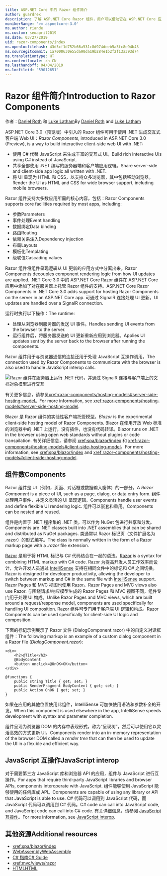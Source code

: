 ```yaml
---
title: ASP.NET Core 中的 Razor 组件简介
author: guardrex
description: 了解 ASP.NET Core Razor 组件，用户可以借助它在 ASP.NET Core 应用中使用 .NET 生成交互式客户端 Web UI。
monikerRange: '>= aspnetcore-3.0'
ms.author: riande
ms.custom: seoapril2019
ms.date: 03/27/2019
uid: razor-components/index
ms.openlocfilehash: 43d5cf1d752b66a531c8d974deeb5a5fc8e94b43
ms.sourcegitcommit: 1a7000630e55da90da19b284e1b2f2f13a393d74
ms.translationtype: HT
ms.contentlocale: zh-CN
ms.lasthandoff: 04/04/2019
ms.locfileid: "59012651"
---
```

# <a name="introduction-to-razor-components"></a><span data-ttu-id="d3b04-103">Razor 组件简介</span><span class="sxs-lookup"><span data-stu-id="d3b04-103">Introduction to Razor Components</span></span>

<span data-ttu-id="d3b04-104">作者：[Daniel Roth](https://github.com/danroth27) 和 [Luke Latham](https://github.com/guardrex)</span><span class="sxs-lookup"><span data-stu-id="d3b04-104">By [Daniel Roth](https://github.com/danroth27) and [Luke Latham](https://github.com/guardrex)</span></span>

<span data-ttu-id="d3b04-105">ASP.NET Core 3.0（预览版）中引入的 Razor 组件可用于使用 .NET 生成交互式客户端 Web UI：</span><span class="sxs-lookup"><span data-stu-id="d3b04-105">*Razor Components*, introduced in ASP.NET Core 3.0 (Preview), is a way to build interactive client-side web UI with .NET:</span></span>

* <span data-ttu-id="d3b04-106">使用 C# 代替 JavaScript 来生成丰富的交互式 UI。</span><span class="sxs-lookup"><span data-stu-id="d3b04-106">Build rich interactive UIs using C# instead of JavaScript.</span></span>
* <span data-ttu-id="d3b04-107">共享全部使用 .NET 编写的服务器端和客户端应用逻辑。</span><span class="sxs-lookup"><span data-stu-id="d3b04-107">Share server-side and client-side app logic all written with .NET.</span></span>
* <span data-ttu-id="d3b04-108">将 UI 呈现为 HTML 和 CSS，以支持众多浏览器，其中包括移动浏览器。</span><span class="sxs-lookup"><span data-stu-id="d3b04-108">Render the UI as HTML and CSS for wide browser support, including mobile browsers.</span></span>

<span data-ttu-id="d3b04-109">Razor 组件支持大多数应用所需的核心内容，包括：</span><span class="sxs-lookup"><span data-stu-id="d3b04-109">Razor Components supports core facilities required by most apps, including:</span></span>

* <span data-ttu-id="d3b04-110">参数</span><span class="sxs-lookup"><span data-stu-id="d3b04-110">Parameters</span></span>
* <span data-ttu-id="d3b04-111">事件处理</span><span class="sxs-lookup"><span data-stu-id="d3b04-111">Event handling</span></span>
* <span data-ttu-id="d3b04-112">数据绑定</span><span class="sxs-lookup"><span data-stu-id="d3b04-112">Data binding</span></span>
* <span data-ttu-id="d3b04-113">路由</span><span class="sxs-lookup"><span data-stu-id="d3b04-113">Routing</span></span>
* <span data-ttu-id="d3b04-114">依赖关系注入</span><span class="sxs-lookup"><span data-stu-id="d3b04-114">Dependency injection</span></span>
* <span data-ttu-id="d3b04-115">布局</span><span class="sxs-lookup"><span data-stu-id="d3b04-115">Layouts</span></span>
* <span data-ttu-id="d3b04-116">模板化</span><span class="sxs-lookup"><span data-stu-id="d3b04-116">Templating</span></span>
* <span data-ttu-id="d3b04-117">级联值</span><span class="sxs-lookup"><span data-stu-id="d3b04-117">Cascading values</span></span>

<span data-ttu-id="d3b04-118">Razor 组件将组件呈现逻辑从 UI 更新的应用方式中分离出来。</span><span class="sxs-lookup"><span data-stu-id="d3b04-118">Razor Components decouples component rendering logic from how UI updates are applied.</span></span> <span data-ttu-id="d3b04-119">.NET Core 3.0 中的 ASP.NET Core Razor 组件在 ASP.NET Core 应用中添加了对在服务器上托管 Razor 组件的支持。</span><span class="sxs-lookup"><span data-stu-id="d3b04-119">ASP.NET Core Razor Components in .NET Core 3.0 adds support for hosting Razor Components on the server in an ASP.NET Core app.</span></span> <span data-ttu-id="d3b04-120">可通过 SignalR 连接处理 UI 更新。</span><span class="sxs-lookup"><span data-stu-id="d3b04-120">UI updates are handled over a SignalR connection.</span></span>

<span data-ttu-id="d3b04-121">运行时执行以下操作：</span><span class="sxs-lookup"><span data-stu-id="d3b04-121">The runtime:</span></span>

* <span data-ttu-id="d3b04-122">处理从浏览器到服务器的发送 UI 事件。</span><span class="sxs-lookup"><span data-stu-id="d3b04-122">Handles sending UI events from the browser to the server.</span></span>
* <span data-ttu-id="d3b04-123">运行组件后，将服务器发送的 UI 更新重新应用到浏览器。</span><span class="sxs-lookup"><span data-stu-id="d3b04-123">Applies UI updates sent by the server back to the browser after running the components.</span></span>

<span data-ttu-id="d3b04-124">Razor 组件用于与浏览器通信的连接还用于处理 JavaScript 互操作调用。</span><span class="sxs-lookup"><span data-stu-id="d3b04-124">The connection used by Razor Components to communicate with the browser is also used to handle JavaScript interop calls.</span></span>

![Razor 组件在服务器上运行 .NET 代码，并通过 SignalR 连接与客户端上的文档对象模型进行交互](index/_static/aspnet-core-razor-components.png)

<span data-ttu-id="d3b04-126">有关更多信息，请参见<xref:razor-components/hosting-models#server-side-hosting-model>。</span><span class="sxs-lookup"><span data-stu-id="d3b04-126">For more information, see <xref:razor-components/hosting-models#server-side-hosting-model>.</span></span>

<span data-ttu-id="d3b04-127">Blazor 是 Razor 组件的实验性客户端托管模型。</span><span class="sxs-lookup"><span data-stu-id="d3b04-127">*Blazor* is the experimental client-side hosting model of Razor Components.</span></span> <span data-ttu-id="d3b04-128">Blazor 在使用开放 Web 标准的浏览器中的 .NET 上运行，没有插件，也没有代码转译。</span><span class="sxs-lookup"><span data-stu-id="d3b04-128">Blazor runs on .NET in the browser using open web standards without plugins or code transpilation.</span></span> <span data-ttu-id="d3b04-129">有关详细信息，请参阅 <xref:spa/blazor/index> 和 <xref:razor-components/hosting-models#client-side-hosting-model>。</span><span class="sxs-lookup"><span data-stu-id="d3b04-129">For more information, see <xref:spa/blazor/index> and <xref:razor-components/hosting-models#client-side-hosting-model>.</span></span>

## <a name="components"></a><span data-ttu-id="d3b04-130">组件数</span><span class="sxs-lookup"><span data-stu-id="d3b04-130">Components</span></span>

<span data-ttu-id="d3b04-131">Razor 组件是 UI（例如，页面、对话框或数据输入窗体）的一部分。</span><span class="sxs-lookup"><span data-stu-id="d3b04-131">A *Razor Component* is a piece of UI, such as a page, dialog, or data entry form.</span></span> <span data-ttu-id="d3b04-132">组件处理用户事件，并定义灵活的 UI 呈现逻辑。</span><span class="sxs-lookup"><span data-stu-id="d3b04-132">Components handle user events and define flexible UI rendering logic.</span></span> <span data-ttu-id="d3b04-133">组件可以嵌套和重用。</span><span class="sxs-lookup"><span data-stu-id="d3b04-133">Components can be nested and reused.</span></span>

<span data-ttu-id="d3b04-134">组件是内置于 .NET 程序集的 .NET 类，可以作为 NuGet 包进行共享和分发。</span><span class="sxs-lookup"><span data-stu-id="d3b04-134">Components are .NET classes built into .NET assemblies that can be shared and distributed as NuGet packages.</span></span> <span data-ttu-id="d3b04-135">类通常以 Razor 标记页（文件扩展名为 .razor）的形式编写。</span><span class="sxs-lookup"><span data-stu-id="d3b04-135">The class is normally written in the form of a Razor markup page with a *.razor* file extension.</span></span>

<span data-ttu-id="d3b04-136">[Razor](xref:mvc/views/razor) 是用于将 HTML 标记与 C# 代码结合在一起的语法。</span><span class="sxs-lookup"><span data-stu-id="d3b04-136">[Razor](xref:mvc/views/razor) is a syntax for combining HTML markup with C# code.</span></span> <span data-ttu-id="d3b04-137">Razor 为提高开发人员工作效率而设计，允许开发人员通过 [IntelliSense](/visualstudio/ide/using-intellisense) 支持在相同文件中的标记和 C# 之间切换。</span><span class="sxs-lookup"><span data-stu-id="d3b04-137">Razor is designed for developer productivity, allowing the developer to switch between markup and C# in the same file with [IntelliSense](/visualstudio/ide/using-intellisense) support.</span></span> <span data-ttu-id="d3b04-138">Razor Pages 和 MVC 视图也使用 Razor。</span><span class="sxs-lookup"><span data-stu-id="d3b04-138">Razor Pages and MVC views also use Razor.</span></span> <span data-ttu-id="d3b04-139">与围绕请求/响应模型生成的 Razor Pages 和 MVC 视图不同，组件专门用于处理 UI 构成。</span><span class="sxs-lookup"><span data-stu-id="d3b04-139">Unlike Razor Pages and MVC views, which are built around a request/response model, components are used specifically for handling UI composition.</span></span> <span data-ttu-id="d3b04-140">Razor 组件可专门用于客户端 UI 逻辑和构成。</span><span class="sxs-lookup"><span data-stu-id="d3b04-140">Razor Components can be used specifically for client-side UI logic and composition.</span></span>

<span data-ttu-id="d3b04-141">下面的标记示例展示了 Razor 文件 (DialogComponent.razor) 中的自定义对话框组件：</span><span class="sxs-lookup"><span data-stu-id="d3b04-141">The following markup is an example of a custom dialog component in a Razor file (*DialogComponent.razor*):</span></span>

```cshtml
<div>
    <h2>@Title</h2>
    @BodyContent
    <button onclick=@OnOK>OK</button>
</div>

@functions {
    public string Title { get; set; }
    public RenderFragment BodyContent { get; set; }
    public Action OnOK { get; set; }
}
```

<span data-ttu-id="d3b04-142">如果在应用的其他位置使用此组件，IntelliSense 可加快使用语法和参数补全的开发。</span><span class="sxs-lookup"><span data-stu-id="d3b04-142">When this component is used elsewhere in the app, IntelliSense speeds development with syntax and parameter completion.</span></span>

<span data-ttu-id="d3b04-143">组件呈现为浏览器 DOM 的内存中表现形式，称为“呈现树”，然后可以使用它以灵活高效的方式更新 UI。</span><span class="sxs-lookup"><span data-stu-id="d3b04-143">Components render into an in-memory representation of the browser DOM called a *render tree* that can then be used to update the UI in a flexible and efficient way.</span></span>

## <a name="javascript-interop"></a><span data-ttu-id="d3b04-144">JavaScript 互操作</span><span class="sxs-lookup"><span data-stu-id="d3b04-144">JavaScript interop</span></span>

<span data-ttu-id="d3b04-145">对于需要第三方 JavaScript 库和浏览器 API 的应用，组件与 JavaScript 进行互操作。</span><span class="sxs-lookup"><span data-stu-id="d3b04-145">For apps that require third-party JavaScript libraries and browser APIs, components interoperate with JavaScript.</span></span> <span data-ttu-id="d3b04-146">组件能够使用 JavaScript 能够使用的任何库或 API。</span><span class="sxs-lookup"><span data-stu-id="d3b04-146">Components are capable of using any library or API that JavaScript is able to use.</span></span> <span data-ttu-id="d3b04-147">C# 代码可以调用到 JavaScript 代码，而 JavaScript 代码可以调用到 C# 代码。</span><span class="sxs-lookup"><span data-stu-id="d3b04-147">C# code can call into JavaScript code, and JavaScript code can call into C# code.</span></span> <span data-ttu-id="d3b04-148">有关详细信息，请参阅 [JavaScript 互操作](xref:razor-components/javascript-interop)。</span><span class="sxs-lookup"><span data-stu-id="d3b04-148">For more information, see [JavaScript interop](xref:razor-components/javascript-interop).</span></span>

## <a name="additional-resources"></a><span data-ttu-id="d3b04-149">其他资源</span><span class="sxs-lookup"><span data-stu-id="d3b04-149">Additional resources</span></span>

* <xref:spa/blazor/index>
* [<span data-ttu-id="d3b04-150">WebAssembly</span><span class="sxs-lookup"><span data-stu-id="d3b04-150">WebAssembly</span></span>](http://webassembly.org/)
* [<span data-ttu-id="d3b04-151">C# 指南</span><span class="sxs-lookup"><span data-stu-id="d3b04-151">C# Guide</span></span>](/dotnet/csharp/)
* <xref:mvc/views/razor>
* [<span data-ttu-id="d3b04-152">HTML</span><span class="sxs-lookup"><span data-stu-id="d3b04-152">HTML</span></span>](https://www.w3.org/html/)
